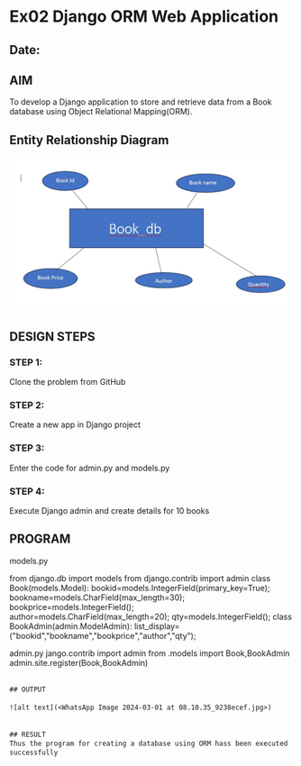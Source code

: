 # Ex02 Django ORM Web Application
## Date: 

## AIM
To develop a Django application to store and retrieve data from a Book database using Object Relational Mapping(ORM).

## Entity Relationship Diagram

![Alt text](<WhatsApp Image 2024-02-29 at 13.54.08_fb9576a0.jpg>)

## DESIGN STEPS

### STEP 1:
Clone the problem from GitHub

### STEP 2:
Create a new app in Django project

### STEP 3:
Enter the code for admin.py and models.py

### STEP 4:
Execute Django admin and create details for 10 books

## PROGRAM
models.py

from django.db import models
from django.contrib import admin
class Book(models.Model):
   bookid=models.IntegerField(primary_key=True);
   bookname=models.CharField(max_length=30);
   bookprice=models.IntegerField();
   author=models.CharField(max_length=20);
   qty=models.IntegerField();
class BookAdmin(admin.ModelAdmin):
   list_display=("bookid","bookname","bookprice","author","qty");

admin.py
jango.contrib import admin
from .models import Book,BookAdmin
admin.site.register(Book,BookAdmin)

```

## OUTPUT

![alt text](<WhatsApp Image 2024-03-01 at 08.10.35_9238ecef.jpg>)


## RESULT
Thus the program for creating a database using ORM hass been executed successfully
